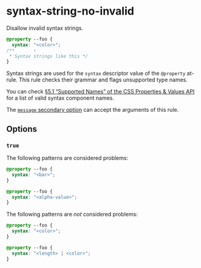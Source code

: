 # syntax-string-no-invalid

Disallow invalid syntax strings.

<!-- prettier-ignore -->
```css
@property --foo {
  syntax: "<color>";
/**       ↑
 * Syntax strings like this */
}
```

Syntax strings are used for the `syntax` descriptor value of the `@property` at-rule. This rule checks their grammar and flags unsupported type names.

You can check [§5.1 “Supported Names” of the CSS Properties & Values API](https://drafts.css-houdini.org/css-properties-values-api/#supported-names) for a list of valid syntax component names.

The [`message` secondary option](../../../docs/user-guide/configure.md#message) can accept the arguments of this rule.

## Options

### `true`

The following patterns are considered problems:

<!-- prettier-ignore -->
```css
@property --foo {
  syntax: "<bar>";
}
```

<!-- prettier-ignore -->
```css
@property --foo {
  syntax: "<alpha-value>";
}
```

The following patterns are _not_ considered problems:

<!-- prettier-ignore -->
```css
@property --foo {
  syntax: "<color>";
}
```

<!-- prettier-ignore -->
```css
@property --foo {
  syntax: "<length> | <color>";
}
```
